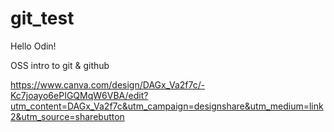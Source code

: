 # git_test
Hello Odin!

OSS intro to git & github

https://www.canva.com/design/DAGx_Va2f7c/-Kc7joayo6ePIGQMqW6VBA/edit?utm_content=DAGx_Va2f7c&utm_campaign=designshare&utm_medium=link2&utm_source=sharebutton
